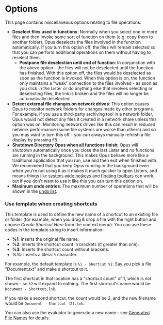 # Options

This page contains miscellaneous options relating to file operations.

- **Deselect files used in functions**: Normally when you select one or more files and then invoke some sort of function on them (e.g. copy them to another folder), Opus deselects the files involved in the function automatically. If you turn this option off, the files will remain selected so that you can perform additional operations on them without having to reselect them.          
  - **Postpone file deselection until end of function**: In conjunction with the above option - the files will not be deselected until the function has finished. With this option off, the files would be deselected as soon as the function is invoked. When this option is on, the function only maintains a "weak" connection to the files involved - as soon as you click in the Lister or do anything else that involves selecting or deselecting files, the link is broken and the files will no longer be automatically deselected.
- **Detect external file changes on network drives**: This option causes Opus to monitor network folders for changes made by other programs. For example, if you use a third-party archiving tool in a network folder, Opus would not detect any files it created in a network share unless this option was on. Monitoring network drives like this can result in reduced network performance (some file systems are worse than others) and so you may want to turn this off - you can always manually refresh a file display by pressing <kbd>F5</kbd>.
- **Shutdown Directory Opus when all functions finish**: Opus will shutdown automatically once you close the last Lister and no functions are running in the background. This makes Opus behave more like a traditional application that you run, use and then exit when finished with. We recommend that you keep Opus running in the background even when you're not using it as it makes it much quicker to open Listers, and means things like [system-wide hotkeys](/Manual/additional_functionality/system-wide_hotkeys.md) and [floating toolbars](/Manual/additional_functionality/floating_toolbars/README.md) can work, but if you don't want to use it like this you can turn this option on.
- **Maximum undo entries**: The maximum number of operations that will be shown in the [undo list](/Manual/file_operations/tracking_and_undoing_file_operations.md).

### Use template when creating shortcuts

This template is used to define the new name of a shortcut to an existing file or folder (for example, when you drag & drop a file with the right button and choose *Create Shortcut Here* from the context menu). You can use these codes in the template string to insert information:

- **%1**: Inserts the original file name.
- **%2**: Inserts the shortcut count in brackets (if greater than one).
- **%3**: Inserts the shortcut count without brackets.
- **%%**: Inserts a literal `%` character.

For example, the default template is `%1 - Shortcut %2`. Say you pick a file "Document.txt" and make a shortcut to it.

The first shortcut in that location has a "shortcut count" of 1, which is not shown - so `%2` will expand to nothing. The first shortcut's name would be <nobr>`Document - Shortcut.lnk`</nobr>.

If you make a second shortcut, the count would be 2, and the new filename would be <nobr>`Document - Shortcut (2).lnk`</nobr>.

You can also use the evaluator to generate a new name - see [Generated File Names](/Manual/evaluator/applicable_contexts/generated_filenames.md) for details.
